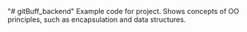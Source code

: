 "# gitBuff_backend" 
Example code for project. Shows concepts of OO principles, such as encapsulation and data structures.
